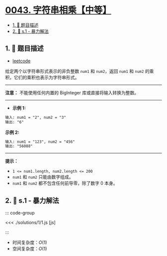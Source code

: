 # [0043. 字符串相乘【中等】](https://github.com/tnotesjs/TNotes.leetcode/tree/main/notes/0043.%20%E5%AD%97%E7%AC%A6%E4%B8%B2%E7%9B%B8%E4%B9%98%E3%80%90%E4%B8%AD%E7%AD%89%E3%80%91)

<!-- region:toc -->

- [1. 📝 题目描述](#1--题目描述)
- [2. 🎯 s.1 - 暴力解法](#2--s1---暴力解法)

<!-- endregion:toc -->

## 1. 📝 题目描述

- [leetcode](https://leetcode.cn/problems/multiply-strings/)

给定两个以字符串形式表示的非负整数 `num1` 和 `num2`，返回 `num1` 和 `num2` 的乘积，它们的乘积也表示为字符串形式。

---

**注意：** 不能使用任何内置的 BigInteger 库或直接将输入转换为整数。

---

- **示例 1:**

```txt
输入: num1 = "2", num2 = "3"
输出: "6"
```

**示例 2:**

```txt
输入: num1 = "123", num2 = "456"
输出: "56088"
```

---

**提示：**

- `1 <= num1.length, num2.length <= 200`
- `num1` 和 `num2` 只能由数字组成。
- `num1` 和 `num2` 都不包含任何前导零，除了数字 0 本身。

## 2. 🎯 s.1 - 暴力解法

::: code-group

<<< ./solutions/1/1.js [js]

:::

- 时间复杂度：$O(1)$
- 空间复杂度：$O(1)$
